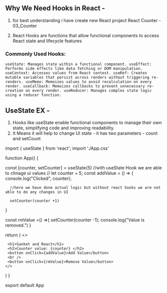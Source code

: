 ##  Why We Need Hooks in React - 

1. for best understanding i have create new React project React Counter - 03_Counter

2. React Hooks are functions that allow functional components to access React state and lifecycle features

### Commonly Used Hooks:
`useState: Manages state within a functional component.
useEffect: Performs side effects like data fetching or DOM manipulation.
useContext: Accesses values from React context.
useRef: Creates mutable variables that persist across renders without triggering re-renders.
useMemo: Memoizes values to avoid recalculation on every render.
useCallback: Memoizes callbacks to prevent unnecessary re-creation on every render.
useReducer: Manages complex state logic using a reducer function.
`
## UseState EX - 
1. Hooks like useState enable functional components to manage their own state, simplifying code and improving readability.
2. It Means it will help to change UI state - it has two parameters - count and setCount 


import { useState } from 'react';
import './App.css'

function App() {

  
  const [counter, setCounter] = useState(5)   //with useState Hook we are able to chnage ui values
  // let counter = 5;
  const addValue = () => {
      console.log("Clicked", counter); 

      //here we have done actual logic but without react hooks we are not able to do any changes in UI

      setCounter(counter +1)
  }

  const rmValue =() =>{
    setCounter(counter -1);
    console.log("Value is removed.")
  }

  return (
    <>
      
     <h1>Sanket and React</h1>
     <h2>Counter value: {counter} </h2>
     <button onClick={addValue}>Add Value</button>
     <br />
     <button onClick={rmValue}>Remove Value</button>
    </>
  )
}

export default App

